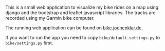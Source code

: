 This is a small web application to visualize my bike rides on a map using django and the bootstrap and leaflet javascript libraries. The tracks are recorded using my Garmin bike computer.

The running web application can be found on [bike.jochenklar.de](http://bike.jochenklar.de "bike.jochenklar.de").

If you want to run the app you need to copy `bike/default.settings.py` to `bike/settings.py` first.
